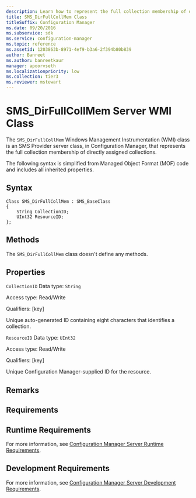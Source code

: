 ```yaml
---
description: Learn how to represent the full collection membership of directly assigned collections with SMS_DirFullCollMem.
title: SMS_DirFullCollMem Class
titleSuffix: Configuration Manager
ms.date: 09/20/2016
ms.subservice: sdk
ms.service: configuration-manager
ms.topic: reference
ms.assetid: 1203863b-8971-4ef9-b3a6-2f394b80b839
author: Banreet
ms.author: banreetkaur
manager: apoorvseth
ms.localizationpriority: low
ms.collection: tier3
ms.reviewer: mstewart
---
```

# SMS_DirFullCollMem Server WMI Class
The `SMS_DirFullCollMem` Windows Management Instrumentation (WMI) class is an SMS Provider server class, in Configuration Manager, that represents the full collection membership of directly assigned collections.

 The following syntax is simplified from Managed Object Format (MOF) code and includes all inherited properties.

## Syntax

```
Class SMS_DirFullCollMem : SMS_BaseClass
{
    String CollectionID;
    UInt32 ResourceID;
};
```

## Methods
 The `SMS_DirFullCollMem` class doesn't define any methods.

## Properties
 `CollectionID`
 Data type: `String`

 Access type: Read/Write

 Qualifiers: [key]

 Unique auto-generated ID containing eight characters that identifies a collection.

 `ResourceID`
 Data type: `UInt32`

 Access type: Read/Write

 Qualifiers: [key]

 Unique Configuration Manager-supplied ID for the resource.

## Remarks

## Requirements

## Runtime Requirements
 For more information, see [Configuration Manager Server Runtime Requirements](../../../../../develop/core/reqs/server-runtime-requirements.md).

## Development Requirements
 For more information, see [Configuration Manager Server Development Requirements](../../../../../develop/core/reqs/server-development-requirements.md).
